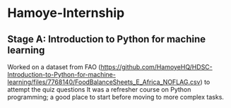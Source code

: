 # Hamoye-Internship
## Stage A: Introduction to Python for machine learning
Worked on a dataset from FAO (https://github.com/HamoyeHQ/HDSC-Introduction-to-Python-for-machine-learning/files/7768140/FoodBalanceSheets_E_Africa_NOFLAG.csv) to attempt the quiz questions
It was a refresher course on Python programming; a good place to start before moving to more complex tasks.

